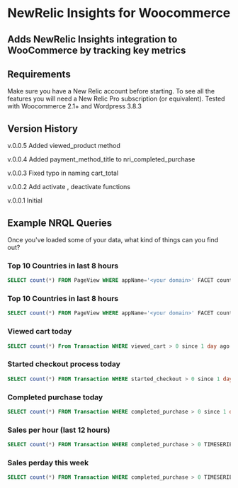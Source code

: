 NewRelic Insights for Woocommerce
==============

Adds NewRelic Insights integration to WooCommerce by tracking key metrics
--------------

## Requirements
Make sure you have a New Relic account before starting. To see all the features you will need a New Relic Pro subscription (or equivalent).
Tested with Woocommerce 2.1+ and Wordpress 3.8.3

## Version History

v.0.0.5
Added viewed_product method

v.0.0.4
Added payment_method_title to nri_completed_purchase

v.0.0.3
Fixed typo in naming cart_total

v.0.0.2
Add activate , deactivate functions

v.0.0.1
Initial

## Example NRQL Queries

Once you've loaded some of your data, what kind of things can you find out?

### Top 10 Countries in last 8 hours

```sql
SELECT count(*) FROM PageView WHERE appName='<your domain>' FACET countryCode LIMIT 10 SINCE 8 hours ago
```

### Top 10 Countries in last 8 hours

```sql
SELECT count(*) FROM PageView WHERE appName='<your domain>' FACET countryCode LIMIT 10 SINCE 8 hours ago
```

### Viewed cart today

```sql
SELECT count(*) From Transaction WHERE viewed_cart > 0 since 1 day ago
```

### Started checkout process today

```sql
SELECT count(*) FROM Transaction WHERE started_checkout > 0 since 1 day ago
```

### Completed purchase today

```sql
SELECT count(*) FROM Transaction WHERE completed_purchase > 0 since 1 day ago
```

### Sales per hour (last 12 hours)

```sql
SELECT count(*) FROM Transaction WHERE completed_purchase > 0 TIMESERIES 30 minutes SINCE  12 hours ago
```

### Sales perday this week

```sql
SELECT count(*) FROM Transaction WHERE completed_purchase > 0 TIMESERIES 1 day SINCE 7 days ago
```
